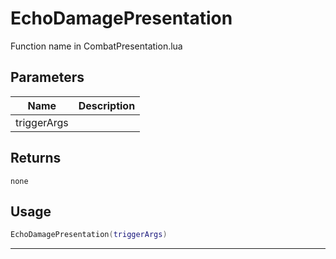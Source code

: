 # EchoDamagePresentation

Function name in CombatPresentation.lua

## Parameters

| Name        | Description |
| ----------- | ----------- |
| triggerArgs |             |

## Returns

`none`

## Usage

```lua
EchoDamagePresentation(triggerArgs)
```

---
